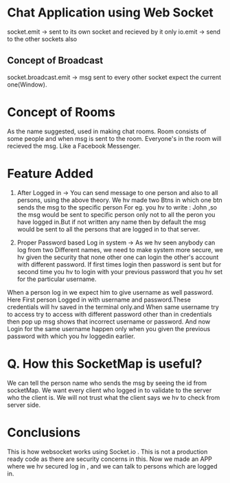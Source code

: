 # Chat Application using Web Socket
socket.emit -> sent to its own socket and recieved by it only
io.emit -> send to the other sockets also

## Concept of Broadcast
socket.broadcast.emit -> msg sent to every other socket expect the current one(Window).

# Concept of Rooms
As the name suggested, used in making chat rooms. Room consists of some people and when msg is sent to the room. Everyone's in the room will recieved the msg.
Like a Facebook Messenger.

# Feature Added
1. After Logged in ->
  You can send message to one person and also to all persons,
  using the above theory. We hv made two Btns in which one btn sends the msg to the specific person For eg. you hv to write : John ,so the msg would be sent to specific person only not to all the peron you have logged in.But if not written any name then by default the msg would be sent to all the persons that are logged in to that server.

2. Proper Password based Log in system ->
  As we hv seen anybody can log from two Different names, we need to make system more secure, we hv given the security that none other one can login the other's account with different password. If first times login then password is sent but for second time you hv to login with your previous password that you hv set for the particular username.

  When a person log in we expect him to give username as well password.
  Here First person Logged in with username and password.These credentials will hv saved in the terminal only.and When same username try to access try to access with different password other than in credentials then pop up msg shows that incorrect username or password. And now Login for the same username happen only when you given the previous password with which you hv loggedin earlier.

 # Q. How this SocketMap is useful?
  We can tell the person name who sends the msg by seeing the id from socketMap.
  We want every client who logged in to validate to the server who the client is.
  We will not trust what the client says we hv to check from server side.

 # Conclusions
 This is how websocket works using Socket.io . This is not a production ready code as there are security concerns in this.
 Now we made an APP where we hv secured log in , and we can talk to persons which are logged in.

